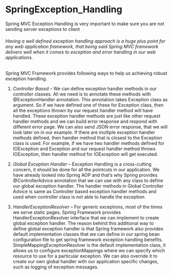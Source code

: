 # SpringException_Handling
Spring MVC Exception Handling is very important to make sure you are not sending server exceptions to client

###### Having a well defined exception handling approach is a huge plus point for any web application framework, that being said Spring MVC framework delivers well when it comes to exception and error handling in our web applications.

Spring MVC Framework provides following ways to help us achieving robust exception handling.

1. _Controller Based_ – We can define exception handler methods in our controller classes. All we need is to annotate these methods with @ExceptionHandler annotation. This annotation takes Exception class as argument. So if we have defined one of these for Exception class, then all the exceptions thrown by our request handler method will have handled.
These exception handler methods are just like other request handler methods and we can build error response and respond with different error page. We can also send JSON error response, that we will look later on in our example.
If there are multiple exception handler methods defined, then handler method that is closest to the Exception class is used. For example, if we have two handler methods defined for IOException and Exception and our request handler method throws IOException, then handler method for IOException will get executed.

2. _Global Exception Handler_ – Exception Handling is a cross-cutting concern, it should be done for all the pointcuts in our application. We have already looked into Spring AOP and that’s why Spring provides @ControllerAdvice annotation that we can use with any class to define our global exception handler.
The handler methods in Global Controller Advice is same as Controller based exception handler methods and used when controller class is not able to handle the exception.

3. _HandlerExceptionResolver_ – For generic exceptions, most of the times we serve static pages. Spring Framework provides HandlerExceptionResolver interface that we can implement to create global exception handler. The reason behind this additional way to define global exception handler is that Spring framework also provides default implementation classes that we can define in our spring bean configuration file to get spring framework exception handling benefits.
SimpleMappingExceptionResolver is the default implementation class, it allows us to configure exceptionMappings where we can specify which resource to use for a particular exception. We can also override it to create our own global handler with our application specific changes, such as logging of exception messages.
